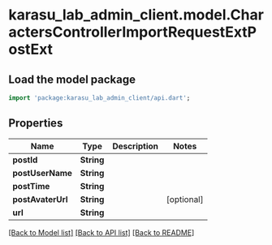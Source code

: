 # karasu_lab_admin_client.model.CharactersControllerImportRequestExtPostExt

## Load the model package
```dart
import 'package:karasu_lab_admin_client/api.dart';
```

## Properties
Name | Type | Description | Notes
------------ | ------------- | ------------- | -------------
**postId** | **String** |  | 
**postUserName** | **String** |  | 
**postTime** | **String** |  | 
**postAvaterUrl** | **String** |  | [optional] 
**url** | **String** |  | 

[[Back to Model list]](../README.md#documentation-for-models) [[Back to API list]](../README.md#documentation-for-api-endpoints) [[Back to README]](../README.md)


